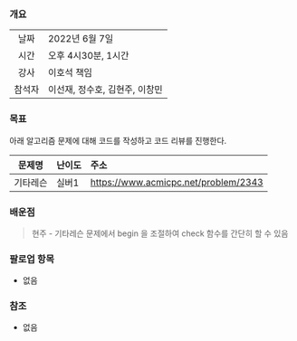 ### 개요
|  |  |
| :---:  | :--- |
| 날짜 | 2022년 6월 7일 |
| 시간 | 오후 4시30분, 1시간 |
| 강사 | 이호석 책임 |
| 참석자 | 이선재, 정수호, 김현주, 이창민 |

### 목표
아래 알고리즘 문제에 대해 코드를 작성하고 코드 리뷰를 진행한다.

| 문제명 | 난이도 | 주소 |
| :---:  | :--- | :--- |
| 기타레슨 | 실버1 | https://www.acmicpc.net/problem/2343 |

### 배운점
> 현주 -
기타레슨 문제에서 begin 을 조절하여 check 함수를 간단히 할 수 있음
 
### 팔로업 항목
+ 없음

### 참조
+ 없음
